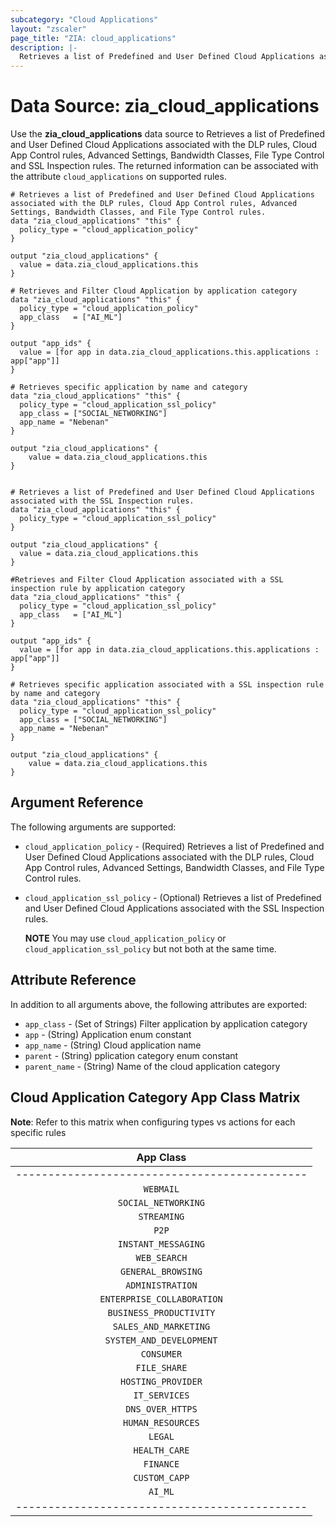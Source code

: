 ```yaml
---
subcategory: "Cloud Applications"
layout: "zscaler"
page_title: "ZIA: cloud_applications"
description: |-
  Retrieves a list of Predefined and User Defined Cloud Applications associated with the DLP rules, Cloud App Control rules, Advanced Settings, Bandwidth Classes, File Type Control and SSL Inspection rules.
---
```


# Data Source: zia_cloud_applications

Use the **zia_cloud_applications** data source to Retrieves a list of Predefined and User Defined Cloud Applications associated with the DLP rules, Cloud App Control rules, Advanced Settings, Bandwidth Classes, File Type Control and SSL Inspection rules. The returned information can be associated with the attribute `cloud_applications` on supported rules.

```hcl
# Retrieves a list of Predefined and User Defined Cloud Applications associated with the DLP rules, Cloud App Control rules, Advanced Settings, Bandwidth Classes, and File Type Control rules.
data "zia_cloud_applications" "this" {
  policy_type = "cloud_application_policy"
}

output "zia_cloud_applications" {
  value = data.zia_cloud_applications.this
}

# Retrieves and Filter Cloud Application by application category
data "zia_cloud_applications" "this" {
  policy_type = "cloud_application_policy"
  app_class   = ["AI_ML"]
}

output "app_ids" {
  value = [for app in data.zia_cloud_applications.this.applications : app["app"]]
}

# Retrieves specific application by name and category
data "zia_cloud_applications" "this" {
  policy_type = "cloud_application_ssl_policy"
  app_class = ["SOCIAL_NETWORKING"]
  app_name = "Nebenan"
}

output "zia_cloud_applications" {
    value = data.zia_cloud_applications.this
}


# Retrieves a list of Predefined and User Defined Cloud Applications associated with the SSL Inspection rules.
data "zia_cloud_applications" "this" {
  policy_type = "cloud_application_ssl_policy"
}

output "zia_cloud_applications" {
  value = data.zia_cloud_applications.this
}

#Retrieves and Filter Cloud Application associated with a SSL inspection rule by application category
data "zia_cloud_applications" "this" {
  policy_type = "cloud_application_ssl_policy"
  app_class   = ["AI_ML"]
}

output "app_ids" {
  value = [for app in data.zia_cloud_applications.this.applications : app["app"]]
}

# Retrieves specific application associated with a SSL inspection rule by name and category
data "zia_cloud_applications" "this" {
  policy_type = "cloud_application_ssl_policy"
  app_class = ["SOCIAL_NETWORKING"]
  app_name = "Nebenan"
}

output "zia_cloud_applications" {
    value = data.zia_cloud_applications.this
}
```

## Argument Reference

The following arguments are supported:

* `cloud_application_policy` - (Required) Retrieves a list of Predefined and User Defined Cloud Applications associated with the DLP rules, Cloud App Control rules, Advanced Settings, Bandwidth Classes, and File Type Control rules.
* `cloud_application_ssl_policy` - (Optional) Retrieves a list of Predefined and User Defined Cloud Applications associated with the SSL Inspection rules.

    **NOTE** You may use `cloud_application_policy` or `cloud_application_ssl_policy` but not both at the same time.

## Attribute Reference

In addition to all arguments above, the following attributes are exported:

* `app_class` - (Set of Strings) Filter application by application category
* `app` - (String) Application enum constant
* `app_name` - (String) Cloud application name
* `parent` - (String) pplication category enum constant
* `parent_name` - (String) Name of the cloud application category

## Cloud Application Category App Class Matrix

**Note**: Refer to this matrix when configuring types vs actions for each specific rules

|             App Class                       |
|:-------------------------------------------:|
|---------------------------------------------|
|               `WEBMAIL`                     |
|           `SOCIAL_NETWORKING`               |
|              `STREAMING`                    |
|                 `P2P`                       |
|            `INSTANT_MESSAGING`              |
|               `WEB_SEARCH`                  |
|            `GENERAL_BROWSING`               |
|               `ADMINISTRATION`              |
|               `ENTERPRISE_COLLABORATION`    |
|               `BUSINESS_PRODUCTIVITY`       |
|               `SALES_AND_MARKETING`         |
|               `SYSTEM_AND_DEVELOPMENT`      |
|               `CONSUMER`                    |
|               `FILE_SHARE`                  |
|               `HOSTING_PROVIDER`            |
|               `IT_SERVICES`                 |
|               `DNS_OVER_HTTPS`              |
|               `HUMAN_RESOURCES`             |
|               `LEGAL`                       |
|               `HEALTH_CARE`                 |
|               `FINANCE`                     |
|               `CUSTOM_CAPP`                 |
|               `AI_ML`                       |
|---------------------------------------------|
